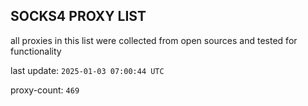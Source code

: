 ## SOCKS4 PROXY LIST

all proxies in this list were collected from open sources and tested for functionality

last update: `2025-01-03 07:00:44 UTC`

proxy-count: `469`
